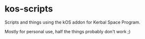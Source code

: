 # kos-scripts
Scripts and things using the kOS addon for Kerbal Space Program.

Mostly for personal use, half the things probably don't work ;)
